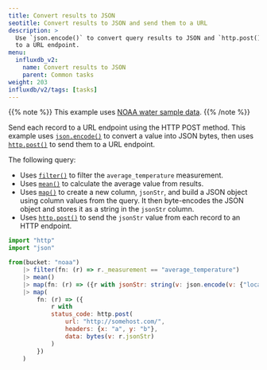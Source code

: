```yaml
---
title: Convert results to JSON
seotitle: Convert results to JSON and send them to a URL
description: >
  Use `json.encode()` to convert query results to JSON and `http.post()` to send them
  to a URL endpoint.
menu:
  influxdb_v2:
    name: Convert results to JSON
    parent: Common tasks
weight: 203
influxdb/v2/tags: [tasks]
---
```

{{% note %}}
This example uses [NOAA water sample data](/influxdb/v2/reference/sample-data/#noaa-water-sample-data).
{{% /note %}}

Send each record to a URL endpoint using the HTTP POST method. This example uses [`json.encode()`](/flux/v0/stdlib/json/encode/) to convert a value into JSON bytes, then uses [`http.post()`](/flux/v0/stdlib/http/post/) to send them to a URL endpoint.

The following query:
  - Uses [`filter()`](/flux/v0/stdlib/universe/filter/) to filter the `average_temperature` measurement.
  - Uses [`mean()`](/flux/v0/stdlib/universe/mean/) to calculate the average value from results.
  - Uses [`map()`](/flux/v0/stdlib/universe/map/) to create a new column, `jsonStr`, and build a JSON object using column values from the query. It then byte-encodes the JSON object and stores it as a string in the `jsonStr` column.
  - Uses [`http.post()`](/flux/v0/stdlib/http/post/) to send the `jsonStr` value from each record to an HTTP endpoint.


```js
import "http"
import "json"

from(bucket: "noaa")
    |> filter(fn: (r) => r._measurement == "average_temperature")
    |> mean()
    |> map(fn: (r) => ({r with jsonStr: string(v: json.encode(v: {"location": r.location, "mean": r._value}))}))
    |> map(
        fn: (r) => ({
            r with
            status_code: http.post(
                url: "http://somehost.com/",
                headers: {x: "a", y: "b"},
                data: bytes(v: r.jsonStr)
            )
        })
    )
```
